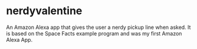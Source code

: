 # nerdyvalentine
An Amazon Alexa app that gives the user a nerdy pickup line when asked. It is based on the Space Facts example program and was my first Amazon Alexa App.
